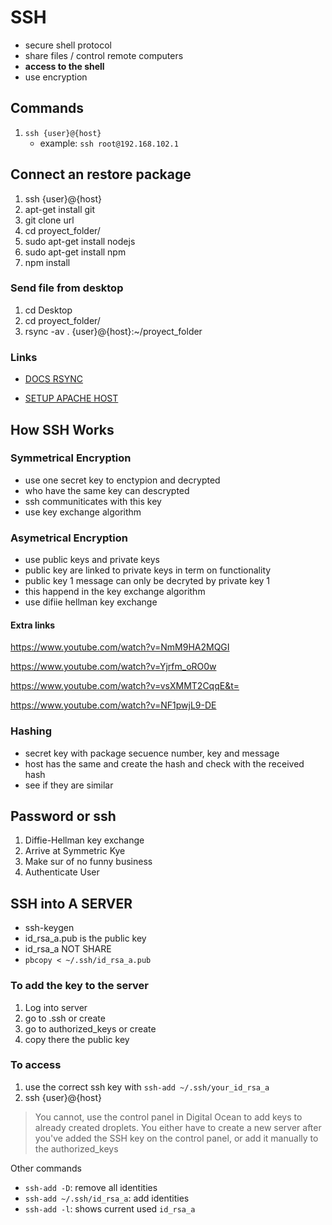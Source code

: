 # SSH

- secure shell protocol
- share files / control remote computers
- **access to the shell**
- use encryption

## Commands

1. `ssh {user}@{host}`
    - example: `ssh root@192.168.102.1`


## Connect an restore package

1. ssh {user}@{host}
2. apt-get install git
3. git clone url
4. cd proyect_folder/
5. sudo apt-get install nodejs
6. sudo apt-get install npm
7. npm install

### Send file from desktop

1. cd Desktop
2. cd proyect_folder/
3. rsync -av . {user}@{host}:~/proyect_folder

### Links
- [DOCS RSYNC](https://www.tecmint.com/rsync-local-remote-file-synchronization-commands/)

- [SETUP APACHE HOST](https://www.digitalocean.com/community/tutorials/how-to-set-up-apache-virtual-hosts-on-ubuntu-16-04)

## How SSH Works

### Symmetrical Encryption
-  use one secret key to enctypion and decrypted
-  who have the same key can descrypted
-  ssh communiticates with this key
-  use key exchange algorithm

### Asymetrical Encryption
- use public keys and private keys
- public key are linked to private keys in term on functionality
- public key 1 message can only be decryted by private key 1
- this happend in the key exchange algorithm
- use difiie hellman key exchange

#### Extra links

https://www.youtube.com/watch?v=NmM9HA2MQGI

https://www.youtube.com/watch?v=Yjrfm_oRO0w

https://www.youtube.com/watch?v=vsXMMT2CqqE&t=

https://www.youtube.com/watch?v=NF1pwjL9-DE

### Hashing

- secret key with package secuence number, key and message
- host has the same and create the hash and check with the received hash
- see if they are similar

## Password or ssh

1. Diffie-Hellman key exchange
2. Arrive at Symmetric Kye
3. Make sur of no funny business
4. Authenticate User

## SSH into A SERVER

- ssh-keygen
- id_rsa_a.pub is the public key
- id_rsa_a NOT SHARE
- `pbcopy < ~/.ssh/id_rsa_a.pub`

### To add the key to the server

1. Log into server
2. go to .ssh or create
3. go to authorized_keys or create
4. copy there the public key

### To access

1. use the correct ssh key with `ssh-add ~/.ssh/your_id_rsa_a`
2. ssh {user}@{host}

> You cannot, use the control panel in Digital Ocean to add keys to already created droplets. You either have to create a new server after you've added the SSH key on the control panel, or add it manually to the authorized_keys

Other commands

- `ssh-add -D`: remove all identities
- `ssh-add ~/.ssh/id_rsa_a`: add identities
- `ssh-add -l`: shows current used `id_rsa_a`

